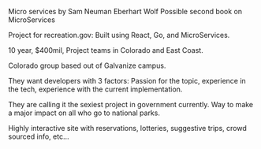Micro services by Sam Neuman
Eberhart Wolf Possible second book on MicroServices

Project for recreation.gov:
Built using React, Go, and MicroServices.

10 year, $400mil, Project teams in Colorado and East Coast.

Colorado group based out of Galvanize campus.

They want developers with 3 factors: Passion for the topic, experience in the tech, experience with the current implementation.

They are calling it the sexiest project in government currently. Way to make a major impact on all who go to national parks.

Highly interactive site with reservations, lotteries, suggestive trips, crowd sourced info, etc...
